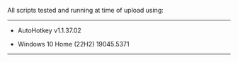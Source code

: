 All scripts tested and running at time of upload using:

----------------------------------------------------------------
* AutoHotkey v1.1.37.02

* Windows 10 Home (22H2) 19045.5371
----------------------------------------------------------------
